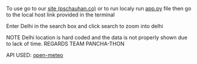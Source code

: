 To use go to our [site (pschauhan.co)](https://pschauhan.co/) or to run localy run [app.py](app.py) file then go to the local host link provided in the terminal


Enter Delhi in the search box and click search to zoom into delhi

NOTE Delhi location is hard coded and the data is not properly shown due to lack of time.
REGARDS
TEAM PANCHA-THON


API USED: [open-meteo](https://open-meteo.com)
